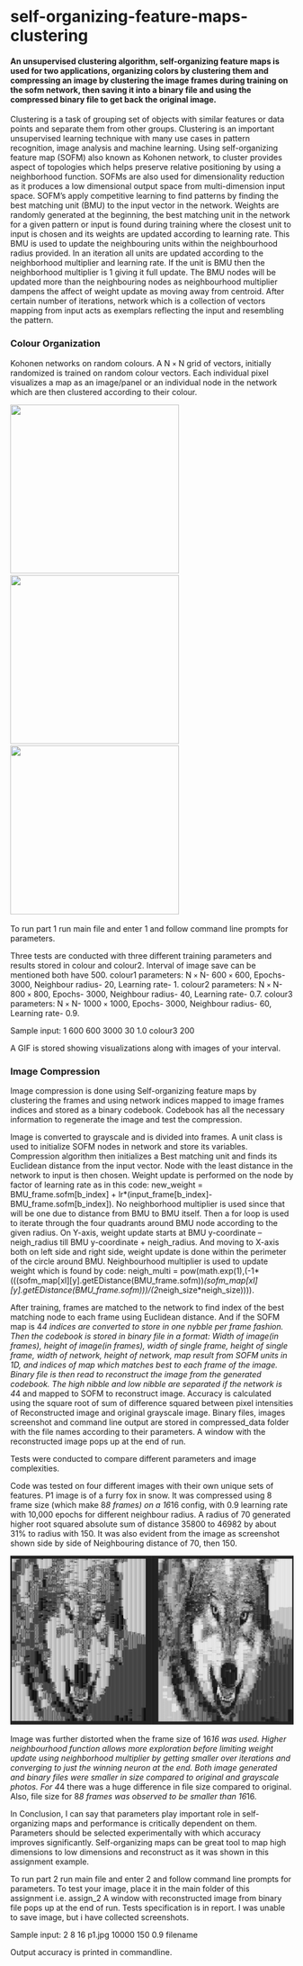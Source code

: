 # self-organizing-feature-maps-clustering
#### An unsupervised clustering algorithm, self-organizing feature maps is used for two applications, organizing colors by clustering them and compressing an image by clustering the image frames during training on the sofm network, then saving it into a binary file and using the compressed binary file to get back the original image.

Clustering is a task of grouping set of objects with similar features or data points and separate them from other groups. Clustering is an important unsupervised learning technique with many use cases in pattern recognition, image analysis and machine learning. Using self-organizing feature map (SOFM) also known as Kohonen network, to cluster provides aspect of topologies which helps preserve relative positioning by using a neighborhood function. SOFMs are also used for dimensionality reduction as it produces a low dimensional output space from multi-dimension input space. SOFM’s apply competitive learning to find patterns by finding the best matching unit (BMU) to the input vector in the network. Weights are randomly generated at the beginning, the best matching unit in the network for a given pattern or input is found during training where the closest unit to input is chosen and its weights are updated according to learning rate. This BMU is used to update the neighbouring units within the neighbourhood radius provided. In an iteration all units are updated according to the neighborhood multiplier and learning rate. If the unit is BMU then the neighborhood multiplier is 1 giving it full update. The BMU nodes will be updated more than the neighbouring nodes as neighbourhood multiplier dampens the affect of weight update as moving away from centroid. After certain number of iterations, network which is a collection of vectors mapping from input acts as exemplars reflecting the input and resembling the pattern.

### Colour Organization

Kohonen networks on random colours. A N `×` N grid of vectors, initially randomized is trained on random colour vectors. Each individual pixel visualizes a map as an image/panel or an individual node in the network which are then clustered according to their colour. 

<img src="https://github.com/SharmaSapan/self-organizing-feature-maps-clustering/blob/master/colour1/colour_gif.gif" width="300" height="300" /> <img src="https://github.com/SharmaSapan/self-organizing-feature-maps-clustering/blob/master/colour2/colour_gif.gif" width="300" height="300" /> <img src="https://github.com/SharmaSapan/self-organizing-feature-maps-clustering/blob/master/colour3/colour_gif.gif" width="300" height="300" />

To run part 1 run main file and enter 1 and follow command line prompts for parameters.

Three tests are conducted with three different training parameters and results stored in colour and colour2.
Interval of image save can be mentioned both have 500.
colour1 parameters: N `×` N- 600 `×` 600, Epochs- 3000, Neighbour radius- 20, Learning rate- 1.
colour2 parameters: N `×` N- 800 `×` 800, Epochs- 3000, Neighbour radius- 40, Learning rate- 0.7.
colour3 parameters: N `×` N- 1000 `×` 1000, Epochs- 3000, Neighbour radius- 60, Learning rate- 0.9.

Sample input:
1
600
600
3000
30
1.0
colour3
200

A GIF is stored showing visualizations along with images of your interval.

### Image Compression 

Image compression is done using Self-organizing feature maps by clustering the frames and using network indices mapped to image frames indices and stored as a binary codebook. Codebook has all the necessary information to regenerate the image and test the compression.

Image is converted to grayscale and is divided into frames. A unit class is used to initialize SOFM nodes in network and store its variables. Compression algorithm then initializes a Best matching unit and finds its Euclidean distance from the input vector. Node with the least distance in the network to input is then chosen. Weight update is performed on the node by factor of learning rate as in this code: new_weight = BMU_frame.sofm[b_index] + lr*(input_frame[b_index]-BMU_frame.sofm[b_index]). No neighborhood multiplier is used since that will be one due to distance from BMU to BMU itself. Then a for loop is used to iterate through the four quadrants around BMU node according to the given radius. On Y-axis, weight update starts at BMU y-coordinate – neigh_radius till BMU y-coordinate + neigh_radius. And moving to X-axis both on left side and right side, weight update is done within the perimeter of the circle around BMU.  Neighbourhood multiplier is used to update weight which is found by code: neigh_multi = pow(math.exp(1),(-1*(((sofm_map[xl][y].getEDistance(BMU_frame.sofm))*(sofm_map[xl][y].getEDistance(BMU_frame.sofm)))/(2*neigh_size*neigh_size)))).

After training, frames are matched to the network to find index of the best matching node to each frame using Euclidean distance. And if the SOFM map is 4*4 indices are converted to store in one nybble per frame fashion. Then the codebook is stored in binary file in a format:  Width of image(in frames), height of image(in frames), width of single frame, height of single frame, width of network, height of network, map result from SOFM units in 1D, and indices of map which matches best to each frame of the image. Binary file is then read to reconstruct the image from the generated codebook. The high nibble and low nibble are separated if the network is 4*4 and mapped to SOFM to reconstruct image. Accuracy is calculated using the square root of sum of difference squared between pixel intensities of Reconstructed image and original grayscale image. Binary files, images screenshot and command line output are stored in compressed_data folder with the file names according to their parameters. A window with the reconstructed image pops up at the end of run.

Tests were conducted to compare different parameters and image complexities.

Code was tested on four different images with their own unique sets of features. P1 image is of a furry fox in snow. It was compressed using 8 frame size (which make 8*8 frames) on a 16*16 config, with 0.9 learning rate with 10,000 epochs for different neighbour radius. A radius of 70 generated higher root squared absolute sum of distance 35800 to 46982 by about 31% to radius with 150. It was also evident from the image as screenshot shown side by side of Neighbouring distance of 70, then 150.

<img src="https://github.com/SharmaSapan/self-organizing-feature-maps-clustering/blob/master/1git.png" width="700" height="300" /> 

Image was further distorted when the frame size of 16*16 was used. Higher neighbourhood function allows more exploration before limiting weight update using neighborhood multiplier by getting smaller over iterations and converging to just the winning neuron at the end. Both image generated and binary files were smaller in size compared to original and grayscale photos. For 4*4 there was a huge difference in file size compared to original. Also, file size for 8*8 frames was observed to be smaller than 16*16.

In Conclusion, I can say that parameters play important role in self-organizing maps and performance is critically dependent on them. Parameters should be selected experimentally with which accuracy improves significantly. Self-organizing maps can be great tool to map high dimensions to low dimensions and reconstruct as it was shown in this assignment example.

To run part 2 run main file and enter 2 and follow command line prompts for parameters.
To test your image, place it in the main folder of this assignment i.e. assign_2
A window with reconstructed image from binary file pops up at the end of run. Tests specification is in report. I was unable to save image, but i have collected screenshots.

Sample input:
2
8
16
p1.jpg
10000
150
0.9
filename

Output accuracy is printed in commandline.
